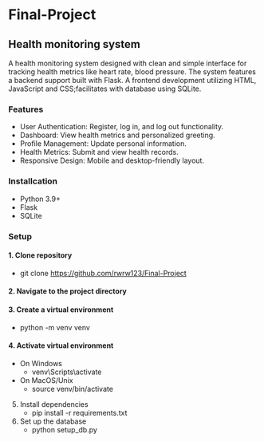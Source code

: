 # Final-Project
## Health monitoring system
  A health monitoring system designed with clean and simple interface for tracking health metrics like heart rate, blood pressure. The system features a backend support built with Flask. A frontend development utilizing HTML, JavaScript and CSS;facilitates with database using SQLite.

### Features
- User Authentication: Register, log in, and log out functionality.
- Dashboard: View health metrics and personalized greeting.
- Profile Management: Update personal information.
- Health Metrics: Submit and view health records.
- Responsive Design: Mobile and desktop-friendly layout.

### Installcation
- Python 3.9+
- Flask
- SQLite
  
### Setup
#### 1. Clone repository
   - git clone https://github.com/rwrw123/Final-Project
#### 2. Navigate to the project directory
#### 3. Create a virtual environment
   - python -m venv venv
#### 4. Activate virtual environment
   - On Windows
       - venv\Scripts\activate
   - On MacOS/Unix
       - source venv/bin/activate
5. Install dependencies
   - pip install -r requirements.txt
6. Set up the database
   - python setup_db.py
   
